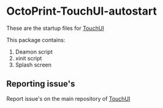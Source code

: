 # OctoPrint-TouchUI-autostart

These are the startup files for [TouchUI](https://github.com/BillyBlaze/OctoPrint-TouchUI)

This package contains:
 1. Deamon script
 1. xinit script
 1. Splash screen 
 
## Reporting issue's
 
Report issue's on the main repository of [TouchUI](https://github.com/BillyBlaze/OctoPrint-TouchUI)